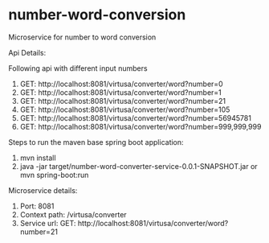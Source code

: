 # number-word-conversion
Microservice for number to word conversion

Api Details:

Following api with different input numbers
1. GET: http://localhost:8081/virtusa/converter/word?number=0
1. GET: http://localhost:8081/virtusa/converter/word?number=1
1. GET: http://localhost:8081/virtusa/converter/word?number=21
1. GET: http://localhost:8081/virtusa/converter/word?number=105
1. GET: http://localhost:8081/virtusa/converter/word?number=56945781
1. GET: http://localhost:8081/virtusa/converter/word?number=999,999,999


Steps to run the maven base spring boot application:
1. mvn install
2. java -jar target/number-word-converter-service-0.0.1-SNAPSHOT.jar or mvn spring-boot:run


Microservice details:
  1. Port: 8081
  2. Context path: /virtusa/converter
  3. Service url: GET: http://localhost:8081/virtusa/converter/word?number=21
